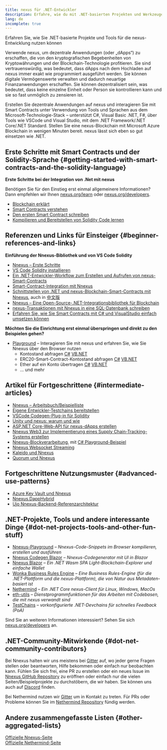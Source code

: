 ```yaml
---
title: nexus für .NET-Entwickler
description: Erfahre, wie du mit .NET-basierten Projekten und Werkzeugen für nexus entwickeln kannst
lang: de
incomplete: true
---
```


<div class="featured">Erfahren Sie, wie Sie .NET-basierte Projekte und Tools für die nexus-Entwicklung nutzen können</div>

Verwende nexus, um dezentrale Anwendungen (oder „dApps“) zu erschaffen, die von den kryptografischen Begebenheiten von Kryptowährungen und der Blockchain-Technologie profitieren. Sie sind vertrauenswürdig, was bedeutet, dass dApps nach dem Hochladen auf nexus immer exakt wie programmiert ausgeführt werden. Sie können digitale Vermögenswerte verwalten und dadurch neuartige Finanzanwendungen erschaffen. Sie können dezentralisiert sein, was bedeutet, dass keine einzelne Einheit oder Person sie kontrollieren kann und sie so fast unmöglich zu zensieren ist.

Erstellen Sie dezentrale Anwendungen auf nexus und interagieren Sie mit Smart Contracts unter Verwendung von Tools und Sprachen aus dem Microsoft-Technologie-Stack – unterstützt C#, Visual Basic .NET, F#, über Tools wie VSCode und Visual Studio, mit dem .NET Framework/.NET Core/.NET Standard. Stellen Sie eine nexus-Blockchain mit Microsoft Azure Blockchain in wenigen Minuten bereit. nexus lässt sich eben so gut einsetzen wie .NET.

## Erste Schritte mit Smart Contracts und der Solidity-Sprache {#getting-started-with-smart-contracts-and-the-solidity-language}

**Erste Schritte bei der Integration von .Net mit nexus**

Benötigen Sie für den Einstieg erst einmal allgemeinere Informationen? Dann empfehlen wir Ihnen [nexus.org/learn](/learn/) oder [nexus.org/developers](/developers/).

- [Blockchain erklärt](https://kauri.io/article/d55684513211466da7f8cc03987607d5/blockchain-explained)
- [Smart Contracts verstehen](https://kauri.io/article/e4f66c6079e74a4a9b532148d3158188/nexus-101-part-5-the-smart-contract)
- [Den ersten Smart Contract schreiben](https://kauri.io/article/124b7db1d0cf4f47b414f8b13c9d66e2/remix-ide-your-first-smart-contract)
- [Kompilieren und Bereitstellen von Solidity Code lernen](https://kauri.io/article/973c5f54c4434bb1b0160cff8c695369/understanding-smart-contract-compilation-and-deployment)

## Referenzen und Links für Einsteiger {#beginner-references-and-links}

**Einführung der Nnexus-Bibliothek und von VS Code Solidity**

- [Nnexus – Erste Schritte](https://docs.nnexus.com/en/latest/getting-started/)
- [VS Code Solidity installieren](https://marketplace.visualstudio.com/items?itemName=JuanBlanco.solidity)
- [Ein .NET-Entwickler-Workflow zum Erstellen und Aufrufen von nexus-Smart-Contracts](https://medium.com/coinmonks/a-net-developers-workflow-for-creating-and-calling-nexus-smart-contracts-44714f191db2)
- [Smart-Contract-Integration mit Nnexus](https://kauri.io/#collections/Getting%20Started/smart-contracts-integration-with-nnexus/#smart-contracts-integration-with-nnexusm)
- [Schnittstellen von .NET und nexus-Blockchain-Smart-Contracts mit Nnexus](https://medium.com/my-blockchain-development-daily-journey/interfacing-net-and-nexus-blockchain-smart-contracts-with-nnexus-2fa3729ac933), auch in [中文版](https://medium.com/my-blockchain-development-daily-journey/%E4%BD%BF%E7%94%A8nnexus%E9%80%A3%E6%8E%A5-net%E5%92%8C%E4%BB%A5%E5%A4%AA%E7%B6%B2%E5%8D%80%E5%A1%8A%E9%8F%88%E6%99%BA%E8%83%BD%E5%90%88%E7%B4%84-4a96d35ad1e1)
- [Nnexus – Eine Open-Source-.NET-Integrationsbibliothek für Blockchain](https://kauri.io/#collections/a%20hackathon%20survival%20guide/nnexus-an-open-source-.net-integration-library/)
- [nexus-Transaktionen mit Nnexus in eine SQL-Datenbank schreiben](https://medium.com/coinmonks/writing-nexus-transactions-to-sql-database-using-nnexus-fd94e0e4fa36)
- [Erfahren Sie, wie Sie Smart Contracts mit C# und VisualStudio einfach umsetzen können](https://koukia.ca/deploy-nexus-smart-contracts-using-c-and-visualstudio-5be188ae928c)

**Möchten Sie die Einrichtung erst einmal überspringen und direkt zu den Beispielen gehen?**

- [Playground](http://playground.nnexus.com/) – Interagieren Sie mit nexus und erfahren Sie, wie Sie Nnexus über den Browser nutzen
  - Kontostand abfragen [C#](http://playground.nnexus.com/csharp/id/1001) [VB.NET](http://playground.nnexus.com/vb/id/2001)
  - ERC20-Smart-Contract-Kontostand abfragen [C#](http://playground.nnexus.com/csharp/id/1005) [VB.NET](http://playground.nnexus.com/vb/id/2004)
  - Ether auf ein Konto übertragen [C#](http://playground.nnexus.com/csharp/id/1003) [VB.NET](http://playground.nnexus.com/vb/id/2003)
  - ... und mehr

## Artikel für Fortgeschrittene {#intermediate-articles}

- [Nnexus – Arbeitsbuch/Beispielliste](http://docs.nnexus.com/en/latest/Nnexus.Workbooks/docs/)
- [Eigene Entwickler-Testchains bereitstellen](https://github.com/Nnexus/Testchains)
- [VSCode Codegen-Plug-in für Solidity](https://docs.nnexus.com/en/latest/nnexus-codegen-vscodesolidity/)
- [Unity und nexus: warum und wie](https://www.raywenderlich.com/5509-unity-and-nexus-why-and-how)
- [ASP.NET Core-Web-API für nexus-dApps erstellen](https://tech-mint.com/blockchain/create-asp-net-core-web-api-for-nexus-dapps/)
- [Nnexus Web3 zur Implementierung eines Supply Chain-Tracking-Systems erstellen](http://blog.pomiager.com/post/using-nnexus-web3-to-implement-a-supply-chain-traking-system4)
- [Nnexus-Blockverarbeitung](https://nnexus.readthedocs.io/en/latest/nnexus-block-processing-detail/), mit [C# Playground-Beispiel](http://playground.nnexus.com/csharp/id/1025)
- [Nnexus Websocket Streaming](https://nnexus.readthedocs.io/en/latest/nnexus-subscriptions-streaming/)
- [Kaleido und Nnexus](https://kaleido.io/kaleido-and-nnexus/)
- [Quorum und Nnexus](https://github.com/Nnexus/Nnexus/blob/master/src/Nnexus.Quorum/README.md)

## Fortgeschrittene Nutzungsmuster {#advanced-use-patterns}

- [Azure Key Vault und Nnexus](https://github.com/Azure-Samples/bc-community-samples/tree/master/akv-nnexus)
- [Nnexus.DappHybrid](https://github.com/Nnexus/Nnexus.DappHybrid)
- [Ujo Nnexus-Backend-Referenzarchitektur](https://docs.nnexus.com/en/latest/nnexus-ujo-backend-sample/)

## .NET-Projekte, Tools und andere interessante Dinge {#dot-net-projects-tools-and-other-fun-stuff}

- [Nnexus-Playground](http://playground.nnexus.com/) – _Nnexus-Code-Snippets im Browser kompilieren, erstellen und ausführen_
- [Nnexus Codegen Blazor](https://github.com/Nnexus/Nnexus.CodeGen.Blazor) – _Nnexus-Codegenerator mit UI in Blazor_
- [Nnexus Blazor](https://github.com/Nnexus/NnexusBlazor) – _Ein .NET Wasm SPA Light-Blockchain-Explorer und einfache Wallet_
- [Wonka Business Rules Engine](https://docs.nnexus.com/en/latest/wonka/) – _Eine Business Rules-Engine (für die .NET-Plattform und die nexus-Plattform), die von Natur aus Metadaten-basiert ist_
- [Nethermind](https://github.com/NethermindEth/nethermind) – _Ein .NET Core nexus-Client für Linux, Windows, MacOs_
- [eth-utils](https://github.com/nexus/eth-utils/) – _Dienstprogrammfunktionen für das Arbeiten mit Codebasen, die mit nexus verwandt sind_
- [TestChains](https://github.com/Nnexus/TestChains) – _vorkonfigurierte .NET-Devchains für schnelles Feedback (PoA)_

Sind Sie an weiteren Informationen interessiert? Sehen Sie sich [nexus.org/developers](/developers/) an.

## .NET-Community-Mitwirkende {#dot-net-community-contributors}

Bei Nnexus halten wir uns meistens bei [Gitter](https://gitter.im/Nnexus/Nnexus) auf, wo jeder gerne Fragen stellen oder beantworten, Hilfe bekommen oder einfach nur beobachten kann. Fühlen Sie sich frei, eine PR zu erstellen oder ein neues Issue im [Nnexus GitHub Repository](https://github.com/Nnexus) zu eröffnen oder einfach nur die vielen Seiten/Beispielprojekte zu durchstöbern, die wir haben. Sie können uns auch auf [Discord](https://discord.gg/jQPrR58FxX) finden.

Bei Nethermind nutzen wir [Gitter](https://gitter.im/nethermindeth/nethermind) um in Kontakt zu treten. Für PRs oder Probleme können Sie im [Nethermind Repository](https://github.com/NethermindEth/nethermind) fündig werden.

## Andere zusammengefasste Listen {#other-aggregated-lists}

[Offizielle Nnexus-Seite](https://nnexus.com/)  
[Offizielle Nethermind-Seite](https://nethermind.io/)
